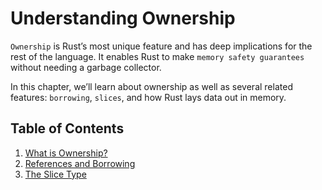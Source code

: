 # Understanding Ownership

`Ownership` is Rust’s most unique feature and has deep implications for the rest of the language. It enables Rust to make `memory safety guarantees` without needing a garbage collector.

In this chapter, we’ll learn about ownership as well as several related features: `borrowing`, `slices`, and how Rust lays data out in memory.

## Table of Contents

1. [What is Ownership?](./01_what_is_ownership/readme.md)
2. [References and Borrowing](./02_references_and_borrowing/readme.md)
3. [The Slice Type](./03_slices/readme.md)
